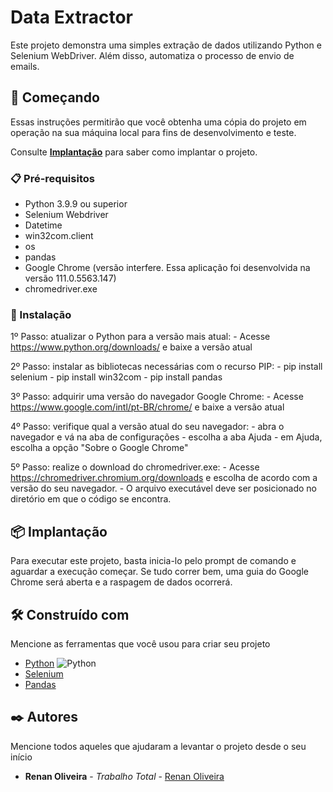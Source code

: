 # Data Extractor

Este projeto demonstra uma simples extração de dados utilizando Python e Selenium WebDriver. Além disso, automatiza o processo de envio de emails.

## 🚀 Começando

Essas instruções permitirão que você obtenha uma cópia do projeto em operação na sua máquina local para fins de desenvolvimento e teste.

Consulte **[Implantação](#-implanta%C3%A7%C3%A3o)** para saber como implantar o projeto.

### 📋 Pré-requisitos

- Python 3.9.9 ou superior
- Selenium Webdriver
- Datetime
- win32com.client
- os
- pandas
- Google Chrome (versão interfere. Essa aplicação foi desenvolvida na versão 111.0.5563.147)
- chromedriver.exe

### 🔧 Instalação

1º Passo: atualizar o Python para a versão mais atual:
    - Acesse https://www.python.org/downloads/ e baixe a versão atual

2º Passo:  instalar as bibliotecas necessárias com o recurso PIP:
    - pip install selenium
    - pip install win32com
    - pip install pandas

3º Passo: adquirir uma versão do navegador Google Chrome:
    - Acesse https://www.google.com/intl/pt-BR/chrome/ e baixe a versão atual

4º Passo: verifique qual a versão atual do seu navegador:
    - abra o navegador e vá na aba de configurações
    - escolha a aba Ajuda
    - em Ajuda, escolha a opção "Sobre o Google Chrome"

5º Passo: realize o download do chromedriver.exe:
    - Acesse https://chromedriver.chromium.org/downloads e escolha de acordo com a versão do seu navegador.
    - O arquivo executável deve ser posicionado no diretório em que o código se encontra.

## 📦 Implantação

Para executar este projeto, basta inicia-lo pelo prompt de comando e aguardar a execução começar.
Se tudo correr bem, uma guia do Google Chrome será aberta e a raspagem de dados ocorrerá.

## 🛠️ Construído com

Mencione as ferramentas que você usou para criar seu projeto

* [Python](https://www.python.org/) ![Python](https://img.shields.io/badge/python-3670A0?style=flat&logo=python&logoColor=ffdd54)
* [Selenium](https://www.selenium.dev/documentation/) 
* [Pandas](https://pandas.pydata.org/)

## ✒️ Autores

Mencione todos aqueles que ajudaram a levantar o projeto desde o seu início

* **Renan Oliveira** - *Trabalho Total* - [Renan Oliveira](https://github.com/RenanOSouza)
